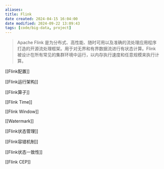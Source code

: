 ```yaml
---
aliases: 
title: Flink
date created: 2024-04-15 16:04:00
date modified: 2024-09-22 13:09:43
tags: [code/big-data, project]
---
```

>Apache Flink 是为分布式、高性能、随时可用以及准确的流处理应用程序打造的开源流处理框架。用于对无界和有界数据流进行有状态计算。Flink 被设计在所有常见的集群环境中运行，以内存执行速度和任意规模来执行计算。

[[Flink配置]]

[[Flink运行架构]]

[[Flink算子]]

[[Flink Time]]

[[Flink Window]]

[[Watermark]]

[[Flink状态管理]]

[[Flink容错机制]]

[[Flink状态一致性]]

[[Flink CEP]]